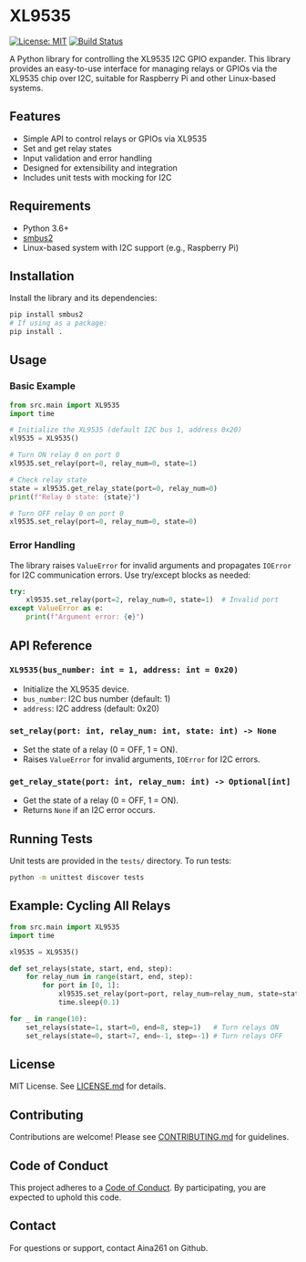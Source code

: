 # XL9535

[![License: MIT](https://img.shields.io/badge/License-MIT-yellow.svg)](LICENSE.md)
[![Build Status](https://github.com/Aina261/XL9535/actions/workflows/ci.yml/badge.svg)](https://github.com/Aina261/XL9535/actions)

A Python library for controlling the XL9535 I2C GPIO expander. This library provides an easy-to-use interface for managing relays or GPIOs via the XL9535 chip over I2C, suitable for Raspberry Pi and other Linux-based systems.

## Features
- Simple API to control relays or GPIOs via XL9535
- Set and get relay states
- Input validation and error handling
- Designed for extensibility and integration
- Includes unit tests with mocking for I2C

## Requirements
- Python 3.6+
- [smbus2](https://pypi.org/project/smbus2/)
- Linux-based system with I2C support (e.g., Raspberry Pi)

## Installation

Install the library and its dependencies:

```bash
pip install smbus2
# If using as a package:
pip install .
```

## Usage

### Basic Example

```python
from src.main import XL9535
import time

# Initialize the XL9535 (default I2C bus 1, address 0x20)
xl9535 = XL9535()

# Turn ON relay 0 on port 0
xl9535.set_relay(port=0, relay_num=0, state=1)

# Check relay state
state = xl9535.get_relay_state(port=0, relay_num=0)
print(f"Relay 0 state: {state}")

# Turn OFF relay 0 on port 0
xl9535.set_relay(port=0, relay_num=0, state=0)
```

### Error Handling

The library raises `ValueError` for invalid arguments and propagates `IOError` for I2C communication errors. Use try/except blocks as needed:

```python
try:
    xl9535.set_relay(port=2, relay_num=0, state=1)  # Invalid port
except ValueError as e:
    print(f"Argument error: {e}")
```

## API Reference

### `XL9535(bus_number: int = 1, address: int = 0x20)`
- Initialize the XL9535 device.
- `bus_number`: I2C bus number (default: 1)
- `address`: I2C address (default: 0x20)

### `set_relay(port: int, relay_num: int, state: int) -> None`
- Set the state of a relay (0 = OFF, 1 = ON).
- Raises `ValueError` for invalid arguments, `IOError` for I2C errors.

### `get_relay_state(port: int, relay_num: int) -> Optional[int]`
- Get the state of a relay (0 = OFF, 1 = ON).
- Returns `None` if an I2C error occurs.

## Running Tests

Unit tests are provided in the `tests/` directory. To run tests:

```bash
python -m unittest discover tests
```

## Example: Cycling All Relays

```python
from src.main import XL9535
import time

xl9535 = XL9535()

def set_relays(state, start, end, step):
    for relay_num in range(start, end, step):
        for port in [0, 1]:
            xl9535.set_relay(port=port, relay_num=relay_num, state=state)
            time.sleep(0.1)

for _ in range(10):
    set_relays(state=1, start=0, end=8, step=1)   # Turn relays ON
    set_relays(state=0, start=7, end=-1, step=-1) # Turn relays OFF
```

## License

MIT License. See [LICENSE.md](LICENSE.md) for details.

## Contributing

Contributions are welcome! Please see [CONTRIBUTING.md](CONTRIBUTING.md) for guidelines.

## Code of Conduct

This project adheres to a [Code of Conduct](CODE_OF_CONDUCT.md). By participating, you are expected to uphold this code.

## Contact

For questions or support, contact Aina261 on Github. 